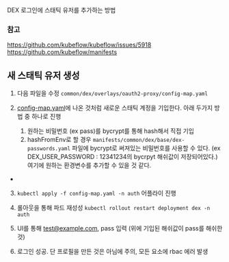 DEX 로그인에 스태틱 유저를 추가하는 방법

### 참고
https://github.com/kubeflow/kubeflow/issues/5918
https://github.com/kubeflow/manifests 


## 새 스태틱 유저 생성

1. 다음 파일을 수정 `common/dex/overlays/oauth2-proxy/config-map.yaml `
   
 
2. [config-map.yaml](/3.dex_add_new_user/config-map.yaml)에 나온 것처럼 새로운 스태틱 계정을 기입한다. 아래 두가지 방법 중 하나로 진행

    1. 원하는 비밀번호 (ex pass)를 bycrypt를 통해 hash해서 직접 기입
    2. hashFromEnv로 할 경우 `manifests/common/dex/base/dex-passwords.yaml` 파일에 bycrypt로 써져있는 비밀번호를 사용할 수 있다.
     (ex DEX_USER_PASSWORD : 12341234의 bycrpyt 해쉬값이 저장되어있다.) 여기에 원하는 환경변수를 추가할 수 있을 것 같다.

  - 


3. `kubectl apply -f config-map.yaml -n auth` 어플라이 진행 

4. 롤아웃을 통해 파드 재성성 `kubectl rollout restart deployment dex -n auth`
5. UI를 통해 test@example.com, pass 입력 (위에 기입된 해쉬값이 pass를 해쉬한것)
6. 로그인 성공. 단 프로필을 만든 것은 아님에 주의, 모든 요소에 rbac 에러 발생